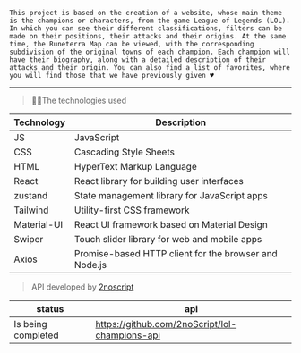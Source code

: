 <!-- > Api ⛷️⛷️⛷️😄

- <a href='https://github.com/2noScript/lol-champions-api'>👨‍💻lol-champions-api</a> -->

`This project is based on the creation of a website, whose main theme is the champions or characters, from the game League of Legends (LOL). In which you can see their different classifications, filters can be made on their positions, their attacks and their origins. At the same time, the Runeterra Map can be viewed, with the corresponding subdivision of the original towns of each champion. Each champion will have their biography, along with a detailed description of their attacks and their origin. You can also find a list of favorites, where you will find those that we have previously given ♥`

---

> 👨‍💻The technologies used

| Technology  | Description                                           |
| ----------- | ----------------------------------------------------- |
| JS          | JavaScript                                            |
| CSS         | Cascading Style Sheets                                |
| HTML        | HyperText Markup Language                             |
| React       | React library for building user interfaces            |
| zustand     | State management library for JavaScript apps          |
| Tailwind    | Utility-first CSS framework                           |
| Material-UI | React UI framework based on Material Design           |
| Swiper      | Touch slider library for web and mobile apps          |
| Axios       | Promise-based HTTP client for the browser and Node.js |

> API developed by <a href='https://github.com/2noScript'>2noscript</a>

| status             | api                                                   |
| ------------------ | ----------------------------------------------------- |
| Is being completed | <a>https://github.com/2noScript/lol-champions-api</a> |
